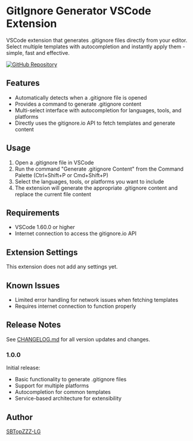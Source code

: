 # GitIgnore Generator VSCode Extension

VSCode extension that generates .gitignore files directly from your editor. Select multiple templates with autocompletion and instantly apply them - simple, fast and effective.

[![GitHub Repository](https://img.shields.io/badge/GitHub-Repository-blue.svg)](https://github.com/SBTopZZZ-LG/vscode-gitignoreio)

## Features

- Automatically detects when a .gitignore file is opened
- Provides a command to generate .gitignore content
- Multi-select interface with autocompletion for languages, tools, and platforms
- Directly uses the gitignore.io API to fetch templates and generate content

## Usage

1. Open a .gitignore file in VSCode
2. Run the command "Generate .gitignore Content" from the Command Palette (Ctrl+Shift+P or Cmd+Shift+P)
3. Select the languages, tools, or platforms you want to include
4. The extension will generate the appropriate .gitignore content and replace the current file content

## Requirements

- VSCode 1.60.0 or higher
- Internet connection to access the gitignore.io API

## Extension Settings

This extension does not add any settings yet.

## Known Issues

- Limited error handling for network issues when fetching templates
- Requires internet connection to function properly

## Release Notes

See [CHANGELOG.md](CHANGELOG.md) for all version updates and changes.

### 1.0.0

Initial release:
- Basic functionality to generate .gitignore files
- Support for multiple platforms
- Autocompletion for common templates
- Service-based architecture for extensibility

## Author

[SBTopZZZ-LG](https://github.com/SBTopZZZ-LG)